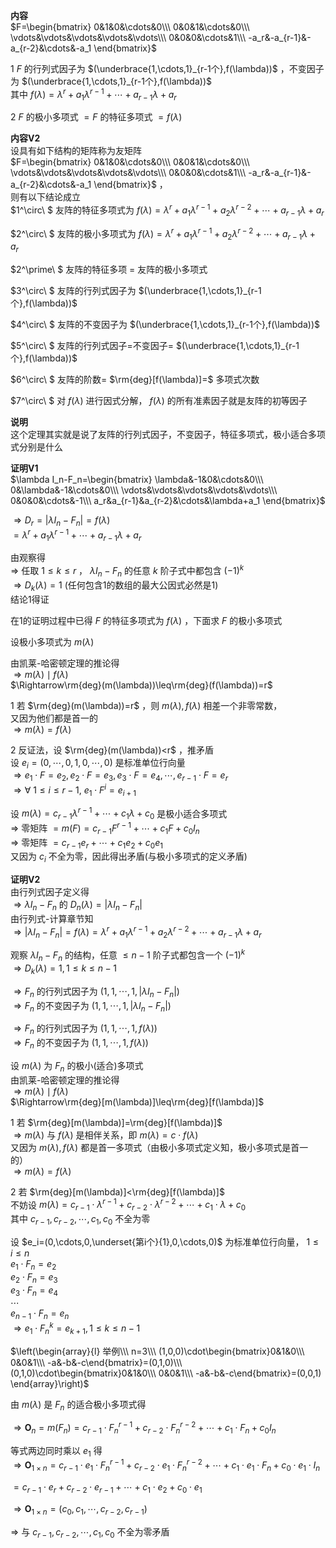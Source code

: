 **内容**  
 $F=\begin{bmatrix}  
0&1&0&\cdots&0\\\   
0&0&1&\cdots&0\\\   
\vdots&\vdots&\vdots&\vdots&\vdots\\\   
0&0&0&\cdots&1\\\   
-a_r&-a_{r-1}&-a_{r-2}&\cdots&-a_1  
\end{bmatrix}$   
  
1  $F$ 的行列式因子为 $(\underbrace{1,\cdots,1}_{r-1个},f(\lambda))$ ，不变因子为 $(\underbrace{1,\cdots,1}_{r-1个},f(\lambda))$   
其中 $f(\lambda)=\lambda^r+a_1\lambda^{r-1}+\cdots+a_{r-1}\lambda+a_r$   
  
2  $F$ 的极小多项式 $=F$ 的特征多项式 $=f(\lambda)$   
  
**内容V2**  
设具有如下结构的矩阵称为友矩阵  
 $F=\begin{bmatrix}  
0&1&0&\cdots&0\\\  
0&0&1&\cdots&0\\\  
\vdots&\vdots&\vdots&\vdots&\vdots\\\  
0&0&0&\cdots&1\\\  
-a_r&-a_{r-1}&-a_{r-2}&\cdots&-a_1  
\end{bmatrix}$ ，  
则有以下结论成立  
 $1^\circ\ $ 友阵的特征多项式为 $f(\lambda)=\lambda^r+a_1\lambda^{r-1}+a_2\lambda^{r-2}+\cdots+a_{r-1}\lambda+a_r$   
  
 $2^\circ\ $ 友阵的极小多项式为 $f(\lambda)=\lambda^r+a_1\lambda^{r-1}+a_2\lambda^{r-2}+\cdots+a_{r-1}\lambda+a_r$   
  
 $2^\prime\ $ 友阵的特征多项 $=$ 友阵的极小多项式  
  
 $3^\circ\ $ 友阵的行列式因子为 $(\underbrace{1,\cdots,1}_{r-1个},f(\lambda))$   
  
 $4^\circ\ $ 友阵的不变因子为 $(\underbrace{1,\cdots,1}_{r-1个},f(\lambda))$   
  
 $5^\circ\ $ 友阵的行列式因子=不变因子= $(\underbrace{1,\cdots,1}_{r-1个},f(\lambda))$   
  
 $6^\circ\ $ 友阵的阶数= $\rm{deg}[f(\lambda)]=$ 多项式次数  
  
 $7^\circ\ $ 对 $f(\lambda)$ 进行因式分解， $f(\lambda)$ 的所有准素因子就是友阵的初等因子  
  
**说明**  
这个定理其实就是说了友阵的行列式因子，不变因子，特征多项式，极小适合多项式分别是什么  
  
**证明V1**  
 $\lambda I_n-F_n=\begin{bmatrix}  
\lambda&-1&0&\cdots&0\\\   
0&\lambda&-1&\cdots&0\\\   
\vdots&\vdots&\vdots&\vdots&\vdots\\\   
0&0&0&\cdots&-1\\\   
a_r&a_{r-1}&a_{r-2}&\cdots&\lambda+a_1  
\end{bmatrix}$   
  
 $\Rightarrow D_r=|\lambda I_n-F_n|=f(\lambda)$   
 $=\lambda^r+a_1\lambda^{r-1}+\cdots+a_{r-1}\lambda+a_r$   
  
由观察得  
 $\Rightarrow$ 任取 $1\le k\le r$ ， $\lambda I_n-F_n$ 的任意 $k$ 阶子式中都包含 $(-1)^k$   
 $\Rightarrow D_k(\lambda)=1$ (任何包含1的数组的最大公因式必然是1)  
结论1得证  
  
在1的证明过程中已得 $F$ 的特征多项式为 $f(\lambda)$ ，下面求 $F$ 的极小多项式  
  
设极小多项式为 $m(\lambda)$   
  
由凯莱-哈密顿定理的推论得  
 $\Rightarrow m(\lambda)\mid f(\lambda)$   
 $\Rightarrow\rm{deg}(m(\lambda))\leq\rm{deg}(f(\lambda))=r$   
  
1 若 $\rm{deg}(m(\lambda))=r$ ，则 $m(\lambda),f(\lambda)$ 相差一个非零常数，  
又因为他们都是首一的  
 $\Rightarrow m(\lambda)=f(\lambda)$   
  
2 反证法，设 $\rm{deg}(m(\lambda))<r$ ，推矛盾  
设 $e_i=(0,\cdots,0,1,0,\cdots,0)$ 是标准单位行向量  
 $\Rightarrow e_1\cdot F=e_2, e_2\cdot F=e_3, e_3\cdot F=e_4, \cdots, e_{r-1}\cdot F=e_r$   
 $\Rightarrow\forall\ 1\le i\le r-1,\ e_1\cdot F^i=e_{i+1}$   
  
设 $m(\lambda)=c_{r-1}\lambda^{r-1}+\cdots+c_1\lambda+c_0$ 是极小适合多项式  
 $\Rightarrow$ 零矩阵 $=m(F)=c_{r-1}F^{r-1}+\cdots+c_1F+c_0I_n$   
 $\Rightarrow$ 零矩阵 $=c_{r-1}e_r+\cdots+c_1e_2+c_0e_1$   
又因为 $c_i$ 不全为零，因此得出矛盾(与极小多项式的定义矛盾)  
  
**证明V2**  
由行列式因子定义得  
 $\Rightarrow\lambda I_n-F_n$ 的 $D_n(\lambda)=|\lambda I_n-F_n|$   
由行列式-计算章节知  
 $\Rightarrow|\lambda I_n-F_n|=f(\lambda)=\lambda^r+a_1\lambda^{r-1}+a_2\lambda^{r-2}+\cdots+a_{r-1}\lambda+a_r$   
  
观察 $\lambda I_n-F_n$ 的结构，任意 $\le n-1$ 阶子式都包含一个 $(-1)^k$   
 $\Rightarrow D_k(\lambda)=1,1\le k\le n-1$   
  
 $\Rightarrow F_n$ 的行列式因子为 $(1,1,\cdots,1,|\lambda I_n-F_n|)$   
 $\Rightarrow F_n$ 的不变因子为 $(1,1,\cdots,1,|\lambda I_n-F_n|)$   
  
 $\Rightarrow F_n$ 的行列式因子为 $(1,1,\cdots,1,f(\lambda))$   
 $\Rightarrow F_n$ 的不变因子为 $(1,1,\cdots,1,f(\lambda))$   
  
设 $m(\lambda)$ 为 $F_n$ 的极小(适合)多项式  
由凯莱-哈密顿定理的推论得  
 $\Rightarrow m(\lambda)\mid f(\lambda)$   
 $\Rightarrow\rm{deg}[m(\lambda)]\leq\rm{deg}[f(\lambda)]$   
  
1 若 $\rm{deg}[m(\lambda)]=\rm{deg}[f(\lambda)]$   
 $\Rightarrow m(\lambda)$ 与 $f(\lambda)$ 是相伴关系，即 $m(\lambda)=c\cdot f(\lambda)$   
又因为 $m(\lambda),f(\lambda)$ 都是首一多项式（由极小多项式定义知，极小多项式是首一的）  
 $\Rightarrow m(\lambda)=f(\lambda)$   
  
2 若 $\rm{deg}[m(\lambda)]<\rm{deg}[f(\lambda)]$   
不妨设 $m(\lambda)=c_{r-1}\cdot\lambda^{r-1}+c_{r-2}\cdot\lambda^{r-2}+\cdots+c_1\cdot\lambda+c_0$   
其中 $c_{r-1},c_{r-2},\cdots,c_1,c_0$ 不全为零  
  
设 $e_i=(0,\cdots,0,\underset{第i个}{1},0,\cdots,0)$ 为标准单位行向量， $1\le i\le n$   
 $e_1\cdot F_n=e_2$   
 $e_2\cdot F_n=e_3$   
 $e_3\cdot F_n=e_4$   
 $\cdots$   
 $e_{n-1}\cdot F_n=e_n$   
 $\Rightarrow e_1\cdot F_n^k=e_{k+1},1\le k\le n-1$   
  
 $\left(\begin{array}{l}  
举例\\\   
n=3\\\   
(1,0,0)\cdot\begin{bmatrix}0&1&0\\\ 0&0&1\\\ -a&-b&-c\end{bmatrix}=(0,1,0)\\\   
(0,1,0)\cdot\begin{bmatrix}0&1&0\\\ 0&0&1\\\ -a&-b&-c\end{bmatrix}=(0,0,1)  
\end{array}\right)$   
  
由 $m(\lambda)$ 是 $F_n$ 的适合极小多项式得  
  
 $\Rightarrow\mathbf{O}_n=m(F_n)=c_{r-1}\cdot F_n^{r-1}+c_{r-2}\cdot F_n^{r-2}+\cdots+c_1\cdot F_n+c_0I_n$   
  
等式两边同时乘以 $e_1$ 得  
 $\Rightarrow\mathbf{O}_{1\times n}=c_{r-1}\cdot e_1\cdot F_n^{r-1}+c_{r-2}\cdot e_1\cdot F_n^{r-2}+\cdots+c_1\cdot e_1\cdot F_n+c_0\cdot e_1\cdot I_n$   
  
 $=c_{r-1}\cdot e_r+c_{r-2}\cdot e_{r-1}+\cdots+c_1\cdot e_2+c_0\cdot e_1$   
  
 $\Rightarrow\mathbf{O}_{1\times n}=(c_0,c_1,\cdots,c_{r-2},c_{r-1})$   
  
 $\Rightarrow$ 与 $c_{r-1},c_{r-2},\cdots,c_1,c_0$ 不全为零矛盾  
